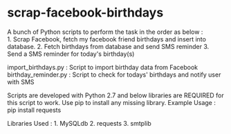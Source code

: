 # scrap-facebook-birthdays
A bunch of Python scripts to perform the task in the order as below :<br>
	1. Scrap Facebook, fetch my facebook friend birthdays and insert into database.
	2. Fetch birthdays from database and send SMS reminder
	3. Send a SMS reminder for today's birthday(s)

import_birthdays.py 	:	Script to import birthday data from Facebook
birthday_reminder.py 	:	Script to check for todays' birthdays and notify user with SMS

Scripts are developed with Python 2.7 and below libraries are REQUIRED for this script to work.
Use pip to install any missing library.
Example Usage : pip install requests

Libraries Used :
	1. MySQLdb
	2. requests
	3. smtplib
